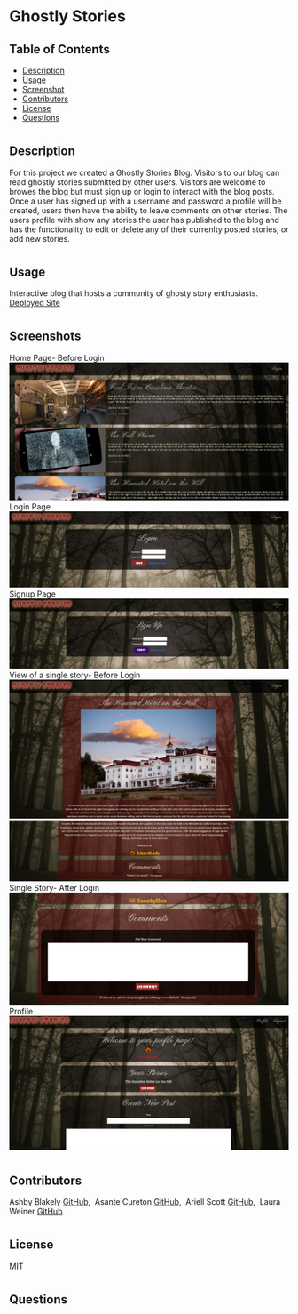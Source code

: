 # Ghostly Stories

## Table of Contents

* [Description](#description)
* [Usage](#usage)
* [Screenshot](#screenshots)
* [Contributors](#contributors)
* [License](#license)
* [Questions](#questions)

#
## Description
For this project we created a Ghostly Stories Blog. Visitors to our blog can read ghostly stories submitted by other users. Visitors are welcome to browes the blog but must sign up or login to interact with the blog posts. Once a user has signed up with a username and password a profile will be created, users then have the ability to leave comments on other stories. The users profile with show any stories the user has published to the blog and has the functionality to edit or delete any of their currenlty posted stories, or add new stories. 
#
## Usage
Interactive blog that hosts a community of ghosty story enthusiasts.
[Deployed Site](https://ghostly-stories-10-4-2021.herokuapp.com/)
#
## Screenshots
Home Page- Before Login
![Home Page](./public/images/screenshot1.PNG)
Login Page
![Login Page](./public/images/screenshot2.PNG)
Signup Page
![Home Page](./public/images/screenshot3.PNG)
View of a single story- Before Login
![Single Story](./public/images/screenshot4.PNG)
![Single Story Comments](./public/images/screenshot5.PNG)
Single Story- After Login
![Home Page](./public/images/screenshot7.PNG)
Profile
![Profile](./public/images/screenshot6.PNG)
#
## Contributors 
Ashby Blakely [GitHub](https://github.com/AshbyLB), &nbsp;Asante Cureton [GitHub](https://github.com/asantercureton), &nbsp;Ariell Scott [GitHub](https://github.com/as98250), &nbsp;Laura Weiner [GitHub](https://github.com/lweine01)
#
## License
MIT
#
## Questions